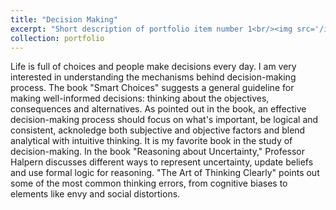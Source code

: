 ```yaml
---
title: "Decision Making"
excerpt: "Short description of portfolio item number 1<br/><img src='/images/decision_making.png'>"
collection: portfolio
---
```


Life is full of choices and people make decisions every day. I am very interested in understanding the mechanisms behind decision-making process. The book "Smart Choices" suggests a general guideline for making well-informed decisions: thinking about the objectives, consequences and alternatives. As pointed out in the book, an effective decision-making process should focus on what's important, be logical and consistent, acknoledge both subjective and objective factors and blend analytical with intuitive thinking. It is my favorite book in the study of decision-making. In the book "Reasoning about Uncertainty," Professor Halpern discusses different ways to represent uncertainty, update beliefs and use formal logic for reasoning. "The Art of Thinking Clearly" points out some of the most common thinking errors, from cognitive biases to elements like envy and social distortions.
